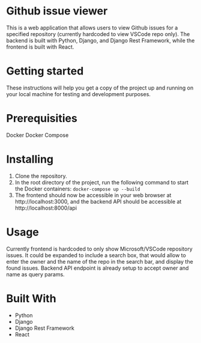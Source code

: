 # Github issue viewer

This is a web application that allows users to view Github issues for a specified repository (currently hardcoded to view VSCode repo only). The backend is built with Python, Django, and Django Rest Framework, while the frontend is built with React.

# Getting started

These instructions will help you get a copy of the project up and running on your local machine for testing and development purposes.

# Prerequisities

Docker
Docker Compose

# Installing

1. Clone the repository.
2. In the root directory of the project, run the following command to start the Docker containers:
   `docker-compose up --build`
3. The frontend should now be accessible in your web browser at http://localhost:3000, and the backend API should be accessible at http://localhost:8000/api

# Usage

Currently frontend is hardcoded to only show Microsoft/VSCode repository issues.
It could be expanded to include a search box, that would allow to enter the owner and the name of the repo in the search bar, and display the found issues. Backend API endpoint is already setup to accept owner and name as query params.

# Built With

- Python
- Django
- Django Rest Framework
- React
